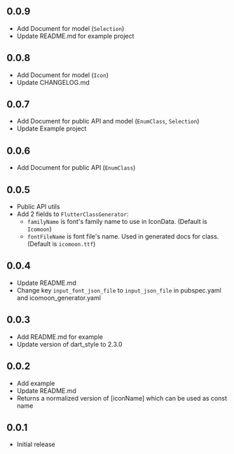 ## 0.0.9
* Add Document for model (`Selection`)
* Update README.md for example project

## 0.0.8
* Add Document for model (`Icon`)
* Update CHANGELOG.md

## 0.0.7
* Add Document for public API and model (`EnumClass`, `Selection`)
* Update Example project

## 0.0.6
* Add Document for public API (`EnumClass`)

## 0.0.5
* Public API utils
* Add 2 fields to `FlutterClassGenerator`:
  * `familyName` is font's family name to use in IconData. (Default is `Icomoon`)
  * `fontFileName` is font file's name. Used in generated docs for class. (Default is `icomoon.ttf`)

## 0.0.4
* Update README.md
* Change key `input_font_json_file` to `input_json_file` in pubspec.yaml and icomoon_generator.yaml

## 0.0.3
* Add README.md for example
* Update version of dart_style to 2.3.0

## 0.0.2
* Add example
* Update README.md
* Returns a normalized version of [iconName] which can be used as const name

## 0.0.1

* Initial release